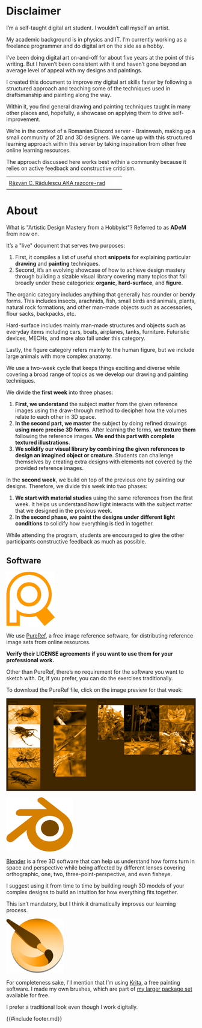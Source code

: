 # Disclaimer

I’m a self-taught digital art student. I wouldn’t call myself an artist.

My academic background is in physics and IT. I’m currently working as a freelance programmer and do digital art on the side as a hobby.

I’ve been doing digital art on-and-off for about five years at the point of this writing. But I haven’t been consistent with it and haven’t gone beyond an average level of appeal with my designs and paintings.

I created this document to improve my digital art skills faster by following a structured approach and teaching some of the techniques used in draftsmanship and painting along the way.

Within it, you find general drawing and painting techniques taught in many other places and, hopefully, a showcase on applying them to drive self-improvement.

We’re in the context of a Romanian Discord server - Brainwash, making up a small community of 2D and 3D designers. We came up with this structured learning approach within this server by taking inspiration from other free online learning resources.

The approach discussed here works best within a community because it relies on active feedback and constructive criticism.

|||
|:--|--:|
|<a href="//linktr.ee/razcore.rad">Răzvan C. Rădulescu AKA razcore-rad</a>|<svg title="linktree logo icon" width="24" height="24" viewBox="0 0 24 24" fill="none" xmlns="http://www.w3.org/2000/svg"><g clip-path="url(#clip0_707_64680)"><path d="M13.5108 5.85343L17.5158 1.73642L19.8404 4.11701L15.6393 8.12199H21.5488V11.4268H15.6113L19.8404 15.5345L17.5158 17.8684L11.7744 12.099L6.03299 17.8684L3.70842 15.5438L7.93745 11.4361H2V8.12199H7.90944L3.70842 4.11701L6.03299 1.73642L10.038 5.85343V0H13.5108V5.85343ZM10.038 16.16H13.5108V24.0019H10.038V16.16Z" fill="white"></path></g><defs><clipPath id="clip0_707_64680"><rect width="24" height="24" fill="white"></rect></clipPath></defs></svg>|

# About

What is "Artistic Design Mastery from a Hobbyist"? Referred to as **ADeM** from now on.

It’s a "live" document that serves two purposes:


1. First, it compiles a list of useful short **snippets** for explaining particular **drawing** and **painting** techniques.
2. Second, it’s an evolving showcase of how to achieve design mastery through building a sizable visual library covering many topics that fall broadly under these categories: **organic**, **hard-surface**, and **figure**.

The organic category includes anything that generally has rounder or bendy forms. This includes insects, arachnids, fish, small birds and animals, plants, natural rock formations, and other man-made objects such as accessories, flour sacks, backpacks, etc.

Hard-surface includes mainly man-made structures and objects such as everyday items including cars, boats, airplanes, tanks, furniture. Futuristic devices, MECHs, and more also fall under this category.

Lastly, the figure category refers mainly to the human figure, but we include large animals with more complex anatomy.

We use a two-week cycle that keeps things exciting and diverse while covering a broad range of topics as we develop our drawing and painting techniques.

We divide the **first week** into three phases:

1. **First, we understand** the subject matter from the given reference images using the draw-through method to decipher how the volumes relate to each other in 3D space.
1. **In the second part, we master** the subject by doing refined drawings **using more precise 3D forms**. After learning the forms, **we texture them** following the reference images. **We end this part with complete textured illustrations**.
1. **We solidify our visual library by combining the given references to design an imagined object or creature**. Students can challenge themselves by creating extra designs with elements not covered by the provided reference images.

In the **second week**, we build on top of the previous one by painting our designs. Therefore, we divide this week into two phases:

1. **We start with material studies** using the same references from the first week. It helps us understand how light interacts with the subject matter that we designed in the previous week.
1. **In the second phase, we paint the designs under different light conditions** to solidify how everything is tied in together.

While attending the program, students are encouraged to give the other participants constructive feedback as much as possible.

## Software

<img style="height: 9rem" src="src/assets/images/icons/pureref.png">

We use [PureRef](https://www.pureref.com/), a free image reference software, for distributing reference image sets from online resources.

**Verify their LICENSE agreements if you want to use them for your professional work.**

Other than PureRef, there’s no requirement for the software you want to sketch with. Or, if you prefer, you can do the exercises traditionally.

To download the PureRef file, click on the image preview for that week:

[![](src/assets/images/pureref-organic-wk-01-02.png)](./assets/references/organic-wk-01-02.pur)

<img style="height: 9rem" src="src/assets/images/icons/blender.png">

[Blender](https://www.blender.org/) is a free 3D software that can help us understand how forms turn in space and perspective while being affected by different lenses covering orthographic, one, two, three-point-perspective, and even fisheye.

I suggest using it from time to time by building rough 3D models of your complex designs to build an intuition for how everything fits together.

This isn’t mandatory, but I think it dramatically improves our learning process.

<img style="height: 9rem" src="src/assets/images/icons/krita.png">

For completeness sake, I’ll mention that I’m using [Krita](https://krita.org/en/), a free painting software. I made my own brushes, which are part of [my larger package set](https://github.com/razcore-code/krita-resources) available for free.

I prefer a traditional look even though I work digitally.

{{#include footer.md}}

